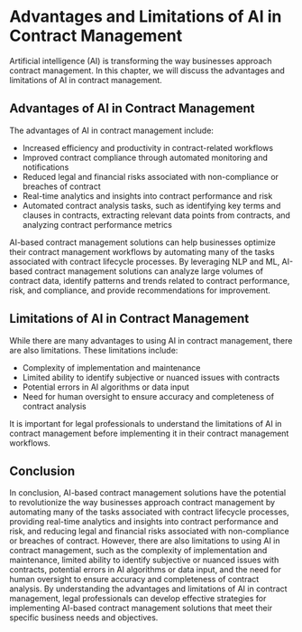 Advantages and Limitations of AI in Contract Management
================================================================================================================

Artificial intelligence (AI) is transforming the way businesses approach contract management. In this chapter, we will discuss the advantages and limitations of AI in contract management.

Advantages of AI in Contract Management
---------------------------------------

The advantages of AI in contract management include:

* Increased efficiency and productivity in contract-related workflows
* Improved contract compliance through automated monitoring and notifications
* Reduced legal and financial risks associated with non-compliance or breaches of contract
* Real-time analytics and insights into contract performance and risk
* Automated contract analysis tasks, such as identifying key terms and clauses in contracts, extracting relevant data points from contracts, and analyzing contract performance metrics

AI-based contract management solutions can help businesses optimize their contract management workflows by automating many of the tasks associated with contract lifecycle processes. By leveraging NLP and ML, AI-based contract management solutions can analyze large volumes of contract data, identify patterns and trends related to contract performance, risk, and compliance, and provide recommendations for improvement.

Limitations of AI in Contract Management
----------------------------------------

While there are many advantages to using AI in contract management, there are also limitations. These limitations include:

* Complexity of implementation and maintenance
* Limited ability to identify subjective or nuanced issues with contracts
* Potential errors in AI algorithms or data input
* Need for human oversight to ensure accuracy and completeness of contract analysis

It is important for legal professionals to understand the limitations of AI in contract management before implementing it in their contract management workflows.

Conclusion
----------

In conclusion, AI-based contract management solutions have the potential to revolutionize the way businesses approach contract management by automating many of the tasks associated with contract lifecycle processes, providing real-time analytics and insights into contract performance and risk, and reducing legal and financial risks associated with non-compliance or breaches of contract. However, there are also limitations to using AI in contract management, such as the complexity of implementation and maintenance, limited ability to identify subjective or nuanced issues with contracts, potential errors in AI algorithms or data input, and the need for human oversight to ensure accuracy and completeness of contract analysis. By understanding the advantages and limitations of AI in contract management, legal professionals can develop effective strategies for implementing AI-based contract management solutions that meet their specific business needs and objectives.

